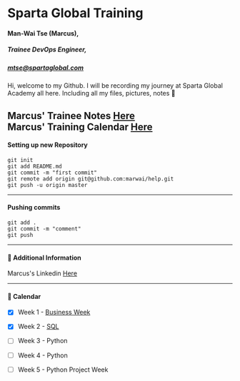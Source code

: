 # Sparta Global Training 
####    **Man-Wai Tse (Marcus)**,
#####   Trainee DevOps Engineer,
#####   [mtse@spartaglobal.com](mailto:mtse@spartaglobal.com)  
  
 Hi, welcome to my Github. I will be recording my journey
 at Sparta Global Academy all here. Including all my files,
 pictures, notes :notebook_with_decorative_cover: 


 Marcus' Trainee Notes [Here](https://github.com/marwai/DevOps/tree/master/DevOps)   
 Marcus' Training Calendar [Here](https://github.com/marwai/DevOps#calendar-calendar)
---
#### Setting up new Repository 
```
git init
git add README.md
git commit -m "first commit"
git remote add origin git@github.com:marwai/help.git
git push -u origin master
```
___
#### Pushing commits

```
git add .
git commit -m "comment"
git push
```
___

#### :blue_book: Additional Information
Marcus's Linkedin [Here](https://www.linkedin.com/in/man-wai-tse-96mt/)

___

#### :calendar: Calendar 
- [x] Week 1 - [Business Week](https://github.com/marwai/DevOps/tree/master/DevOps/Week%201%20Business%20Week)
- [x] Week 2 - [SQL](https://github.com/marwai/DevOps/tree/master/DevOps/Week%202%20SQL%20Week)
- [ ] Week 3 - Python  
- [ ] Week 4 - Python 
- [ ] Week 5 - Python Project Week

